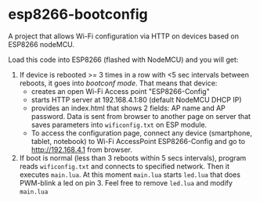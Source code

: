 # esp8266-bootconfig

A project that allows Wi-Fi configuration via HTTP on devices based on ESP8266 nodeMCU.

Load this code into ESP8266 (flashed with NodeMCU) and you will get:

1. If device is rebooted >= 3 times in a row with <5 sec intervals between reboots, it goes into *bootconf mode*. That means that device:
    * creates an open Wi-Fi Access point "ESP8266-Config"
    * starts HTTP server at 192.168.4.1:80 (default NodeMCU DHCP IP)
    * provides an index.html that shows 2 fields: AP name and AP password. Data is sent from browser to another page on server 
      that saves parameters into ````wificonfig.txt```` on ESP module.
    * To access the configuration page, connect any device (smartphone, tablet, notebook) to Wi-Fi AccessPoint ESP8266-Config and go to  http://192.168.4.1 from browser. 
2. If boot is normal (less than 3 reboots within 5 secs intervals), program reads ````wificonfig.txt```` and connects to 
specified network. Then it executes ````main.lua````. At this moment ````main.lua```` starts ````led.lua```` that does PWM-blink a led on pin 3. Feel free to remove ````led.lua```` and modify ````main.lua````
